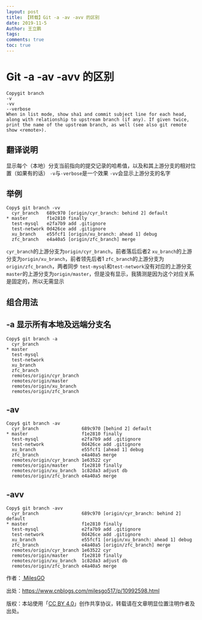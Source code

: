 ```yaml
---
layout: post
title: 【转载】Git -a -av -avv 的区别
date: 2019-11-5
Author: 王立鹏 
tags:
comments: true
toc: true
---
```


# Git -a -av -avv 的区别

```
Copygit branch
-v
-vv
--verbose
When in list mode, show sha1 and commit subject line for each head, along with relationship to upstream branch (if any). If given twice, print the name of the upstream branch, as well (see also git remote show <remote>).
```

## 翻译说明

显示每个（本地）分支当前指向的提交记录的哈希值，以及和其上游分支的相对位置（如果有的话）
`-v`与`-verbose`是一个效果
`-vv`会显示上游分支的名字

## 举例

```
Copy$ git branch -vv
  cyr_branch   689c970 [origin/cyr_branch: behind 2] default
* master       f1e2810 finally
  test-mysql   e2fa7b9 add .gitignore
  test-network 0d426ce add .gitignore
  xu_branch    e55fcf1 [origin/xu_branch: ahead 1] debug
  zfc_branch   e4a40a5 [origin/zfc_branch] merge
```

`cyr_branch`的上游分支为`origin/cyr_branch`，前者落后后者2
`xu_branch`的上游分支为`origin/xu_branch`，前者领先后者1
`zfc_branch`的上游分支为`origin/zfc_branch`，两者同步
`test-mysql`和`test-network`没有对应的上游分支
`master`的上游分支为`origin/master`，但是没有显示，我猜测是因为这个对应关系是固定的，所以无需显示

## 组合用法

## -a 显示所有本地及远端分支名

```
Copy$ git branch -a
  cyr_branch
* master
  test-mysql
  test-network
  xu_branch
  zfc_branch
  remotes/origin/cyr_branch
  remotes/origin/master
  remotes/origin/xu_branch
  remotes/origin/zfc_branch
```

## -av

```
Copy$ git branch -av
  cyr_branch                689c970 [behind 2] default
* master                    f1e2810 finally
  test-mysql                e2fa7b9 add .gitignore
  test-network              0d426ce add .gitignore
  xu_branch                 e55fcf1 [ahead 1] debug
  zfc_branch                e4a40a5 merge
  remotes/origin/cyr_branch 1e63522 cyr
  remotes/origin/master     f1e2810 finally
  remotes/origin/xu_branch  1c82da3 adjust db
  remotes/origin/zfc_branch e4a40a5 merge
```

## -avv

```
Copy$ git branch -avv
  cyr_branch                689c970 [origin/cyr_branch: behind 2] default
* master                    f1e2810 finally
  test-mysql                e2fa7b9 add .gitignore
  test-network              0d426ce add .gitignore
  xu_branch                 e55fcf1 [origin/xu_branch: ahead 1] debug
  zfc_branch                e4a40a5 [origin/zfc_branch] merge
  remotes/origin/cyr_branch 1e63522 cyr
  remotes/origin/master     f1e2810 finally
  remotes/origin/xu_branch  1c82da3 adjust db
  remotes/origin/zfc_branch e4a40a5 merge
```

作者：[ MilesGO](https://www.cnblogs.com/milesgo517/)

出处：https://www.cnblogs.com/milesgo517/p/10992598.html

版权：本站使用「[CC BY 4.0](https://creativecommons.org/licenses/by/4.0)」创作共享协议，转载请在文章明显位置注明作者及出处。